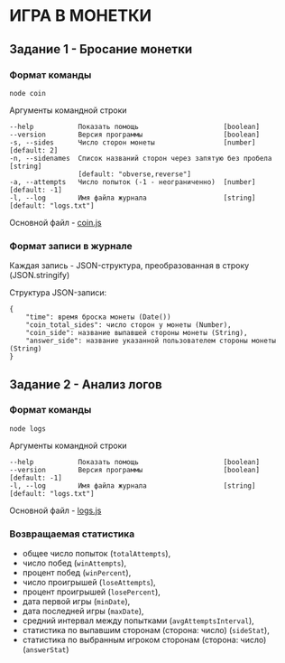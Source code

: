 # ИГРА В МОНЕТКИ

## Задание 1 - Бросание монетки

### Формат команды

```
node coin
```

Аргументы командной строки
```
--help           Показать помощь                     [boolean]
--version        Версия программы                    [boolean]
-s, --sides      Число сторон монеты                 [number] [default: 2]
-n, --sidenames  Список названий сторон через запятую без пробела   [string]     
                 [default: "obverse,reverse"]
-a, --attempts   Число попыток (-1 - неограниченно)  [number] [default: -1]
-l, --log        Имя файла журнала                   [string] [default: "logs.txt"]
```
Основной файл - [coin.js](coin.js)

### Формат записи в журнале

Каждая запись - JSON-структура, преобразованная в строку (JSON.stringify)

Структура JSON-записи:
```
{
    "time": время броска монеты (Date())
    "coin_total_sides": число сторон у монеты (Number),
    "coin_side": название выпавшей стороны монеты (String),
    "answer_side": название указанной пользователем стороны монеты (String)
}
```


## Задание 2 - Анализ логов

### Формат команды

```
node logs
```

Аргументы командной строки
```
--help           Показать помощь                     [boolean]
--version        Версия программы                    [boolean][default: -1]
-l, --log        Имя файла журнала                   [string] [default: "logs.txt"]
```


Основной файл - [logs.js](logs.js)

### Возвращаемая статистика
- общее число попыток (`totalAttempts`),
- число побед (`winAttempts`),
- процент побед (`winPercent`),
- число проигрышей (`loseAttempts`),
- процент проигрышей (`losePercent`),
- дата первой игры (`minDate`),
- дата последней игры (`maxDate`),
- средний интервал между попытками (`avgAttemptsInterval`),
- статистика по выпавшим сторонам (сторона: число) (`sideStat`),
- статистика по выбранным игроком сторонам (сторона: число) (`answerStat`)